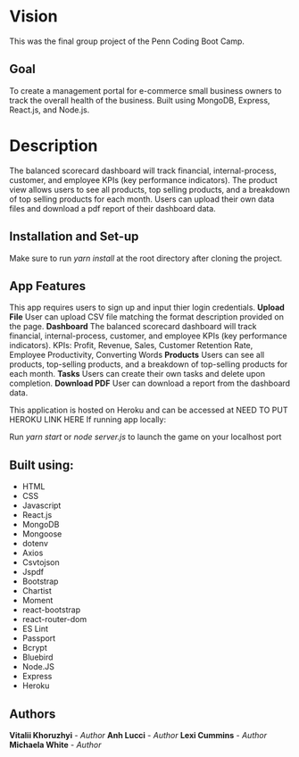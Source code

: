 # **Vision**

This was the final group project of the Penn Coding Boot Camp.

## Goal
To create a management portal for e-commerce small business owners to track the overall health of the business. Built using  MongoDB, Express, React.js, and Node.js. 

# Description
The balanced scorecard dashboard will track financial, internal-process, customer, and employee KPIs (key performance indicators). The product view allows users to see all products, top selling products, and a breakdown of top selling products for each month. Users can upload their own data files and download a pdf report of their dashboard data. 

## Installation and Set-up
Make sure to run *yarn install* at the root directory after cloning the project.

## App Features
This app requires users to sign up and input thier login credentials.
    **Upload File** User can upload CSV file matching the format description provided on the page. 
    **Dashboard** The balanced scorecard dashboard will track financial, internal-process, customer, and employee KPIs (key performance indicators). KPIs: Profit, Revenue, Sales, Customer Retention Rate, Employee Productivity, Converting Words
    **Products** Users can see all products, top-selling products, and a breakdown of top-selling products for each month. 
    **Tasks** Users can create their own tasks and delete upon completion. 
    **Download PDF** User can download a report from the dashboard data.
 

This application is hosted on Heroku and can be accessed at NEED TO PUT HEROKU LINK HERE
If running app locally: 

Run *yarn start* or *node server.js* to launch the game on your localhost port


## Built using:

* HTML
* CSS
* Javascript
* React.js
* MongoDB
* Mongoose
* dotenv
* Axios
* Csvtojson
* Jspdf
* Bootstrap
* Chartist
* Moment
* react-bootstrap
* react-router-dom
* ES Lint
* Passport
* Bcrypt
* Bluebird
* Node.JS
* Express
* Heroku

## Authors
**Vitalii Khoruzhyi** - *Author*
**Anh Lucci** - *Author*
**Lexi Cummins** - *Author*
**Michaela White** - *Author*
